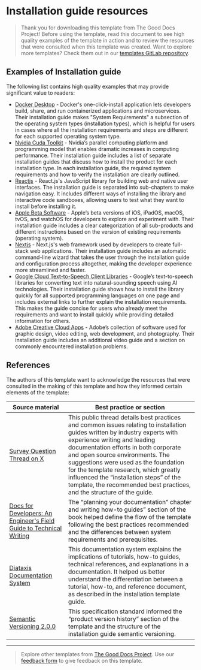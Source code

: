 # Installation guide resources

> Thank you for downloading this template from The Good Docs Project! Before using the template, read this document to see high quality examples of the template in action and to review the resources that were consulted when this template was created. Want to explore more templates? Check them out in our [templates GitLab repository](https://gitlab.com/tgdp/templates).

## Examples of Installation guide

The following list contains high quality examples that may provide significant value to readers:

* [Docker Desktop](https://docs.docker.com/desktop/install/mac-install/?utm_source=https://thegooddocsproject.dev) - Docker's one-click-install application lets developers build, share, and run containerized applications and microservices. Their installation guide makes "System Requirements" a subsection of the operating system types (installation types), which is helpful for users in cases where all the installation requirements and steps are different for each supported operating system type.
* [Nvidia Cuda Toolkit](https://docs.nvidia.com/cuda/?utm_source=https://thegooddocsproject.dev) - Nvidia’s parallel computing platform and programming model that enables dramatic increases in computing performance. Their installation guide includes a list of separate installation guides that discuss how to install the product for each installation type. In each installation guide, the required system requirements and how to verify the installation are clearly outlined.
* [Reactjs](https://react.dev/learn/installation/?utm_source=https://thegooddocsproject.dev) - React.js's JavaScript library for building web and native user interfaces. The installation guide is separated into sub-chapters to make navigation easy. It includes different ways of installing the library and interactive code sandboxes, allowing users to test what they want to install before installing it.
* [Apple Beta Software](https://developer.apple.com/support/install-beta/?utm_source=https://thegooddocsproject.dev) - Apple’s beta versions of iOS, iPadOS, macOS, tvOS, and watchOS for developers to explore and experiment with. Their installation guide includes a clear categorization of all sub-products and different instructions based on the version of existing requirements (operating system).
* [Nextjs](https://nextjs.org/docs/getting-started/installation/?utm_source=https://thegooddocsproject.dev) - Next.js's web framework used by developers to create full-stack web applications. Their installation guide includes an automatic command-line wizard that takes the user through the installation guide and configuration process altogether, making the developer experience more streamlined and faster.
* [Google Cloud Text-to-Speech Client Libraries](https://cloud.google.com/text-to-speech/docs/libraries/?utm_source=https://thegooddocsproject.dev) - Google’s text-to-speech libraries for converting text into natural-sounding speech using AI technologies. Their installation guide shows how to install the library quickly for all supported programming languages on one page and includes external links to further explain the installation requirements. This makes the guide concise for users who already meet the requirements and want to install quickly while providing detailed information for others.
* [Adobe Creative Cloud Apps](https://helpx.adobe.com/download-install/using/download-creative-cloud-apps.html/?utm_source=https://thegooddocsproject.dev) - Adobe’s collection of software used for graphic design, video editing, web development, and photography. Their installation guide includes an additional video guide and a section on commonly encountered installation problems.

## References

The authors of this template want to acknowledge the resources that were consulted in the making of this template and how they informed certain elements of the template: 

| Source material | Best practice or section |
| --------------- | ---------------          |
| [Survey Question Thread on X](https://twitter.com/iambolajiayo/status/1539627304015601664)| This public thread details best practices and common issues relating to installation guides written by industry experts with experience writing and leading documentation efforts in both corporate and open source environments. The suggestions were used as the foundation for the template research, which greatly influenced the “installation steps” of the template, the recommended best practices, and the structure of the guide. |
| [Docs for Developers: An Engineer's Field Guide to Technical Writing](https://docsfordevelopers.com/) | The “planning your documentation” chapter and writing how-to guides” section of the book helped define the flow of the template following the best practices recommended and the differences between system requirements and prerequisites. |
| [Diataxis Documentation System](https://diataxis.fr/?utm_source=https://thegooddocsproject.dev) | This documentation system explains the implications of tutorials, how-to guides, technical references, and explanations in a documentation. It helped us better understand the differentiation between a tutorial, how-to, and reference document, as described in the installation template guide. |
| [Semantic Versioning 2.0.0](https://semver.org/?utm_source=https://thegooddocsproject.dev) | This specification standard informed the “product version history” section of the template and the structure of the installation guide semantic versioning. |

---

> Explore other templates from [The Good Docs Project](https://gitlab.com/tgdp/templates). Use our [feedback form](https://thegooddocsproject.dev/feedback/?template=Installation%20guide%20resources) to give feedback on this template.
